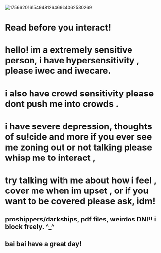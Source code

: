 ![17566201615494812646934062530269](https://github.com/user-attachments/assets/45afea16-22f3-4ece-b6e6-ca5f371a61c3)

# Read before you interact!

# hello! im a extremely sensitive person, i have hypersensitivity , please iwec and iwecare. 

# i also have crowd sensitivity please dont push me into crowds .

# i have severe depression, thoughts of su!cide and more if you ever see me zoning out or not talking please whisp me to interact , 

# try talking with me about how i feel , cover me when im upset , or if you want to be covered please ask, idm!

## proshippers/darkships, pdf files, weirdos DNI!! i block freely. ^_^

## bai bai have a great day!

